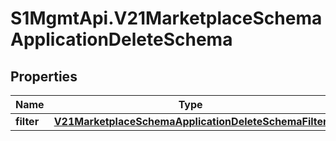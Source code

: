 # S1MgmtApi.V21MarketplaceSchemaApplicationDeleteSchema

## Properties
Name | Type | Description | Notes
------------ | ------------- | ------------- | -------------
**filter** | [**V21MarketplaceSchemaApplicationDeleteSchemaFilter**](V21MarketplaceSchemaApplicationDeleteSchemaFilter.md) |  | 


